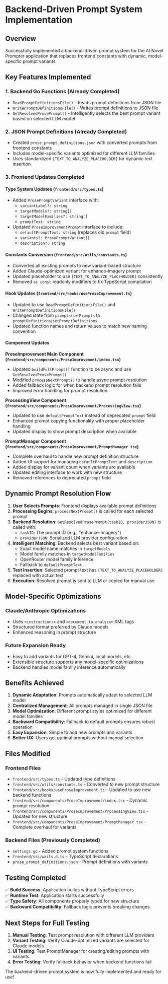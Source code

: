 # Backend-Driven Prompt System Implementation

## Overview
Successfully implemented a backend-driven prompt system for the AI Novel Prompter application that replaces frontend constants with dynamic, model-specific prompt variants.

## Key Features Implemented

### 1. Backend Go Functions (Already Completed)
- `ReadPromptDefinitionsFile()` - Reads prompt definitions from JSON file
- `WritePromptDefinitionsFile()` - Writes prompt definitions to JSON file  
- `GetResolvedProsePrompt()` - Intelligently selects the best prompt variant based on selected LLM model

### 2. JSON Prompt Definitions (Already Completed)
- Created `prose_prompt_definitions.json` with converted prompts from frontend constants
- Includes model-specific variants optimized for different LLM families
- Uses standardized `[TEXT_TO_ANALYZE_PLACEHOLDER]` for dynamic text insertion

### 3. Frontend Updates Completed

#### Type System Updates (`frontend/src/types.ts`)
- Added `ProsePromptVariant` interface with:
  - `variantLabel?: string`
  - `targetModels?: string[]`
  - `targetModelFamilies?: string[]`
  - `promptText: string`
- Updated `ProseImprovementPrompt` interface to include:
  - `defaultPromptText: string` (replaces old `prompt` field)
  - `variants?: ProsePromptVariant[]`
  - `description?: string`

#### Constants Conversion (`frontend/src/utils/constants.ts`)
- Converted all existing prompts to new variant-based structure
- Added Claude-optimized variant for enhance-imagery prompt
- Updated placeholder to use `[TEXT_TO_ANALYZE_PLACEHOLDER]` consistently
- Removed `as const` readonly modifiers to fix TypeScript compilation

#### Hook Updates (`frontend/src/hooks/useProseImprovement.ts`)
- Updated to use `ReadPromptDefinitionsFile()` and `WritePromptDefinitionsFile()`
- Changed state from `prompts`/`setPrompts` to `promptDefinitions`/`setPromptDefinitions`
- Updated function names and return values to match new naming convention

#### Component Updates

**ProseImprovement Main Component (`frontend/src/components/ProseImprovement/index.tsx`)**
- Updated `buildFullPrompt()` function to be async and use `GetResolvedProsePrompt()`
- Modified `processNextPrompt()` to handle async prompt resolution
- Added fallback logic for when backend prompt resolution fails
- Improved error handling for prompt resolution

**ProcessingView Component (`frontend/src/components/ProseImprovement/ProcessingView.tsx`)**
- Updated to use `defaultPromptText` instead of deprecated `prompt` field
- Enhanced prompt copying functionality with proper placeholder handling
- Updated display to show prompt description when available

**PromptManager Component (`frontend/src/components/ProseImprovement/PromptManager.tsx`)**
- Complete overhaul to handle new prompt definition structure
- Added UI support for managing `defaultPromptText` and `description`
- Added display for variant count when variants are available
- Updated editing interface to work with new structure
- Removed references to deprecated `prompt` field

## Dynamic Prompt Resolution Flow

1. **User Selects Prompts**: Frontend displays available prompt definitions
2. **Processing Begins**: `processNextPrompt()` is called for each selected prompt
3. **Backend Resolution**: `GetResolvedProsePrompt(taskID, providerJSON)` is called with:
   - `taskID`: The prompt ID (e.g., "enhance-imagery")
   - `providerJSON`: Serialized LLM provider configuration
4. **Intelligent Matching**: Backend selects best variant based on:
   - Exact model name matches in `targetModels`
   - Model family matches in `targetModelFamilies`
   - OpenRouter model family inference
   - Fallback to `defaultPromptText`
5. **Text Insertion**: Selected prompt text has `[TEXT_TO_ANALYZE_PLACEHOLDER]` replaced with actual text
6. **Execution**: Resolved prompt is sent to LLM or copied for manual use

## Model-Specific Optimizations

### Claude/Anthropic Optimizations
- Uses `<instructions>` and `<document_to_analyze>` XML tags
- Structured format preferred by Claude models
- Enhanced reasoning in prompt structure

### Future Expansion Ready
- Easy to add variants for GPT-4, Gemini, local models, etc.
- Extensible structure supports any model-specific optimizations
- Backend handles model family inference automatically

## Benefits Achieved

1. **Dynamic Adaptation**: Prompts automatically adapt to selected LLM model
2. **Centralized Management**: All prompts managed in single JSON file
3. **Model Optimization**: Different prompt styles optimized for different model families
4. **Backward Compatibility**: Fallback to default prompts ensures robust operation
5. **Easy Expansion**: Simple to add new prompts and variants
6. **Better UX**: Users get optimal prompts without manual selection

## Files Modified

### Frontend Files
- `frontend/src/types.ts` - Updated type definitions
- `frontend/src/utils/constants.ts` - Converted to new prompt structure
- `frontend/src/hooks/useProseImprovement.ts` - Updated to use new backend functions
- `frontend/src/components/ProseImprovement/index.tsx` - Dynamic prompt resolution
- `frontend/src/components/ProseImprovement/ProcessingView.tsx` - Updated for new structure
- `frontend/src/components/ProseImprovement/PromptManager.tsx` - Complete overhaul for variants

### Backend Files (Previously Completed)
- `settings.go` - Added prompt system functions
- `frontend/src/wails.d.ts` - TypeScript declarations
- `prose_prompt_definitions.json` - Prompt definitions with variants

## Testing Completed

✅ **Build Success**: Application builds without TypeScript errors  
✅ **Runtime Test**: Application starts successfully  
✅ **Type Safety**: All components properly typed for new structure  
✅ **Backward Compatibility**: Fallback logic prevents breaking changes  

## Next Steps for Full Testing

1. **Manual Testing**: Test prompt resolution with different LLM providers
2. **Variant Testing**: Verify Claude-optimized variants are selected for Claude models
3. **UI Testing**: Test PromptManager for creating/editing prompts with variants
4. **Error Testing**: Verify fallback behavior when backend functions fail

The backend-driven prompt system is now fully implemented and ready for use!
